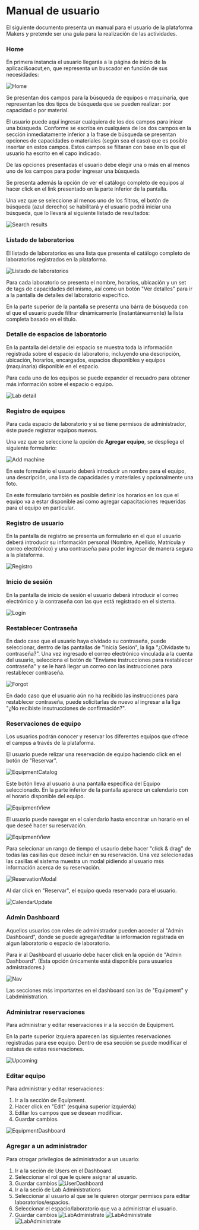 # Manual de usuario

El siguiente documento presenta un manual para el usuario de la plataforma Makers y pretende ser una gu&iacute;a para la realizaci&oacute;n de las actividades.

### Home

En primera instancia el usuario llegar&aacute;a a la p&aacute;gina de inicio de la aplicaci&oacut;en, que representa un buscador en funci&oacute;n de sus necesidades:

![Home](img/home.png)


Se presentan dos campos para la búsqueda de equipos o maquinaria, que representan los dos tipos de búsqueda que se pueden realizar: por capacidad o por material.

El usuario puede aquí ingresar cualquiera de los dos campos para inicar una búsqueda. Conforme se escriba en cualquiera de los dos campos en la sección inmediatamente inferior a la frase de búsqueda se presentan opciones de capacidades o materiales (según sea el caso) que es posible insertar en estos campos. Estos campos se filtaran con base en lo que el usuario ha escrito en el capo indicado.

De las opciones presentadas el usuario debe elegir una o más en al menos uno de los campos para poder ingresar una búsqueda.

Se presenta además la opción de ver el catálogo completo de equipos al hacer click en el link presentado en la parte inferior de la pantalla.

Una vez que se seleccione al menos uno de los filtros, el botón de búsqueda (azul derecho) se habilitará y el usuario podrá iniciar una búsqueda, que lo llevará al siguiente listado de resultados:

![Search results](img/sr.png)



### Listado de laboratorios

El listado de laboratorios es una lista que presenta el catálogo completo de laboratorios registrados en la plataforma.

![Listado de laboratorios](img/lablist.png)

Para cada laboratorio se presenta el nombre, horarios, ubicación y un set de tags de capacidades del mismo, así como un botón "Ver detalles" para ir a la pantalla de detalles del laboratorio específico.

En la parte superior de la pantalla se presenta una bárra de búsqueda con el que el usuario puede filtrar dinámicamente (instantáneamente) la lista completa basado en el título.


### Detalle de espacios de laboratorio

En la pantalla del detalle del espacio se muestra toda la información registrada sobre el espacio de laboratorio, incluyendo una descripción, ubicación, horarios, encargados, espacios disponibles y equipos (maquinaria) disponible en el espacio.

Para cada uno de los equipos se puede expander el recuadro para obtener más información sobre el espacio o equipo.

![Lab detail](img/labdetail.png)


### Registro de equipos

Para cada espacio de laboratorio y si se tiene permisos de administrador, éste puede registrar equipos nuevos. 

Una vez que se seleccione la opción de **Agregar equipo**, se despliega el siguiente formulario:

![Add machine](img/rege.png)

En este formulario el usuario deberá introducir un nombre para el equipo, una descripción, una lista de capacidades y materiales y opcionalmente una foto.

En este formulario también es posible definir los horarios en los que el equipo va a estar disponible así como agregar capacitaciones requeridas para el equipo en particular.


### Registro de usuario

En la pantalla de registro se presenta un formulario en el que el usuario deberá introducir su información personal (Nombre, Apellido, Matrícula y correo electrónico) y una contraseña para poder ingresar de manera segura a la plataforma.

![Registro](img/register.jpeg)

### Inicio de sesión

En la pantalla de inicio de sesión el usuario deberá introducir el correo electrónico y la contraseña con las que está registrado en el sistema.

![Login](img/login.jpeg)


### Restablecer Contraseña

En dado caso que el usuario haya olvidado su contraseña, puede seleccionar, dentro de las pantallas de "Inicia Sesión", la liga "¿Olvidaste tu contraseña?". Una vez ingresado el correo electrónico vinculada a la cuenta del usuario, selecciona el botón de "Envíame instrucciones para restablecer contraseña" y se le hará llegar un correo con las instrucciones para restablecer contraseña.

![Forgot](img/forgot.jpeg)

En dado caso que el usuario aún no ha recibido las instrucciones para restablecer contraseña, puede solicitarlas de nuevo al ingresar a la liga "¿No recibiste insutrucciones de confirmación?".


### Reservaciones de equipo

Los usuarios podrán conocer y reservar los diferentes equipos que ofrece el campus a través de la plataforma.

El usuario puede relizar una reservaci&oacute;n de equipo haciendo click en el bot&oacute;n de "Reservar".

![EquipmentCatalog](img/equipmentCatalog.png)

Este bot&oacute;n lleva al usuario a una pantalla especifica del Equipo seleccionado. En la parte inferior de la pantalla aparece un calendario con el horario disponible del equipo.

![EquipmentView](img/equipmentView.png)

El usuario puede navegar en el calendario hasta encontrar un horario en el que dese&eacute; hacer su reservaci&oacute;n. 

![EquipmentView](img/calendarView.png)


Para selecionar un rango de tiempo el usaurio debe hacer "click & drag" de todas las casillas que deseé incluir en su reservaci&oacute;n. Una vez selecionadas las casillas el sistema muestra un modal pidiendo al usuario m&sacute;s informaci&oacute;n acerca de su reservaci&oacute;n.

![ReservationModal](img/reservationModal.png)

Al dar click en "Reservar", el equipo queda reservado para el usuario.

![CalendarUpdate](img/calendarUpdate.png)


### Admin Dashboard

Aquellos usuarios con roles de administrador pueden acceder al "Admin Dashboard", donde se puede agregar/editar la informaci&oacute;n registrada en algun laboratorio o espacio de laboratorio. 

Para ir al Dashboard el usuario debe hacer click en la opci&oacute;n de "Admin Dashboard". (Esta opci&oacute;n &uacute;nicamente est&aacute; disponible para usuarios admistradores.)

![Nav](img/nav.png)

Las secciones m&sacute;s importantes en el dashboard son las de "Equipment" y Labdministration.

### Administrar reservaciones

Para administrar y editar reservaciones ir a la secci&oacute;n de Equipment.

En la parte superior izquiera aparecen las siguientes reservaciones registradas para ese equipo. Dentro de esa secci&oacute;n se puede modificar el estatus de estas reservaciones.

![Upcoming](img/upcoming.png)

### Editar equipo

Para administrar y editar reservaciones:
1. Ir a la secci&oacute;n de Equipment.
2. Hacer click en "Edit" (esquina superior izquierda)
3. Editar los campos que se desean modificar.
4. Guardar cambios.

![EquipmentDashboard](img/equipmentDashboard.png)

### Agregar a un administrador

Para otrogar privilegios de administrador a un usuario:
1. Ir a la seci&oacute;n de Users en el Dashboard.
2. Seleccionar el rol que le quiere asignar al usuario.
3. Guardar cambios
![UserDashboard](img/userDashboard.png)
4. Ir a la seci&oacute; de Lab Administrations
5. Seleccionar al usuario al que se le quieren otorgar permisos para editar laboratorios/espacios.
6. Seleccionar el espacio/laboratorio que va a administrar el usuario.
7. Guardar cambios
![LabAdministrate](img/labAdministrate01.png)
![LabAdministrate](img/labAdministrate02.png)
![LabAdministrate](img/labAdministrate03.png)